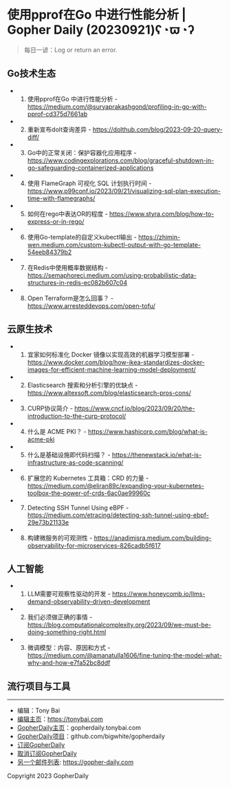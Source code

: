 # 使用pprof在Go 中进行性能分析 | Gopher Daily (20230921)ʕ◔ϖ◔ʔ

>每日一谚：Log or return an error.

## Go技术生态


- 1. 使用pprof在Go 中进行性能分析 - https://medium.com/@suryaprakashgond/profiling-in-go-with-pprof-cd375d7661ab

- 2. 重新宣布dolt查询差异 - https://dolthub.com/blog/2023-09-20-query-diff/

- 3. Go中的正常关闭：保护容器化应用程序 - https://www.codingexplorations.com/blog/graceful-shutdown-in-go-safeguarding-containerized-applications

- 4. 使用 FlameGraph 可视化 SQL 计划执行时间 - https://www.p99conf.io/2023/09/21/visualizing-sql-plan-execution-time-with-flamegraphs/

- 5. 如何在rego中表达OR的程度 - https://www.styra.com/blog/how-to-express-or-in-rego/

- 6. 使用Go-template的自定义kubectl输出 - https://zhimin-wen.medium.com/custom-kubectl-output-with-go-template-54eeb84379b2

- 7. 在Redis中使用概率数据结构 - https://semaphoreci.medium.com/using-probabilistic-data-structures-in-redis-ec082b607c04

- 8. Open Terraform是怎么回事？ - https://www.arresteddevops.com/open-tofu/


## 云原生技术


- 1. 宜家如何标准化 Docker 镜像以实现高效的机器学习模型部署 - https://www.docker.com/blog/how-ikea-standardizes-docker-images-for-efficient-machine-learning-model-deployment/

- 2. Elasticsearch 搜索和分析引擎的优缺点 - https://www.altexsoft.com/blog/elasticsearch-pros-cons/

- 3. CURP协议简介 - https://www.cncf.io/blog/2023/09/20/the-introduction-to-the-curp-protocol/

- 4. 什么是 ACME PKI？ - https://www.hashicorp.com/blog/what-is-acme-pki

- 5. 什么是基础设施即代码扫描？ - https://thenewstack.io/what-is-infrastructure-as-code-scanning/

- 6. 扩展您的 Kubernetes 工具箱：CRD 的力量 - https://medium.com/@eliran89c/expanding-your-kubernetes-toolbox-the-power-of-crds-6ac0ae99960c

- 7. Detecting SSH Tunnel Using eBPF - https://medium.com/etracing/detecting-ssh-tunnel-using-ebpf-29e73b21133e

- 8. 构建微服务的可观测性 - https://anadimisra.medium.com/building-observability-for-microservices-826cadb5f617


## 人工智能


- 1. LLM需要可观察性驱动的开发 - https://www.honeycomb.io/llms-demand-observability-driven-development

- 2. 我们必须做正确的事情 - https://blog.computationalcomplexity.org/2023/09/we-must-be-doing-something-right.html

- 3. 微调模型：内容、原因和方式 - https://medium.com/@amanatulla1606/fine-tuning-the-model-what-why-and-how-e7fa52bc8ddf


## 流行项目与工具



----

- 编辑：Tony Bai
- [编辑主页](https://tonybai.com)：https://tonybai.com
- [GopherDaily主页](https://gopherdaily.tonybai.com)：gopherdaily.tonybai.com
- [GopherDaily项目](https://github.com/bigwhite/gopherdaily)：github.com/bigwhite/gopherdaily
- [订阅GopherDaily](https://gopherdaily.tonybai.com/subscribe)
- [取消订阅GopherDaily](https://gopherdaily.tonybai.com/unsubscribe)
- [另一个邮件列表](https://gopher-daily.com): https://gopher-daily.com

Copyright 2023 GopherDaily
